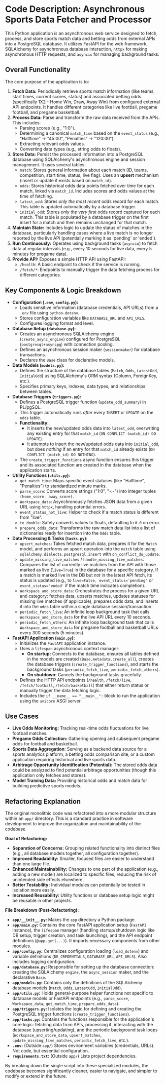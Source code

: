 # Code Description: Asynchronous Sports Data Fetcher and Processor

This Python application is an asynchronous web service designed to fetch, process, and store sports match data and betting odds from external APIs into a PostgreSQL database. It utilizes FastAPI for the web framework, SQLAlchemy for asynchronous database interaction, `httpx` for making asynchronous HTTP requests, and `asyncio` for managing background tasks.

## Overall Functionality

The core purpose of the application is to:

1.  **Fetch Data:** Periodically retrieve sports match information (like teams, start times, current scores, status) and associated betting odds (specifically 1X2 - Home Win, Draw, Away Win) from configured external API endpoints. It handles different categories like live football, pregame football, and pregame basketball.
2.  **Process Data:** Parse and transform the raw data received from the APIs. This includes:
    * Parsing scores (e.g., "1:0").
    * Determining a canonical `match_time` based on the `event_status` (e.g., "Halftime" -> "45:00", "Penalties" -> "120:00").
    * Extracting relevant odds values.
    * Converting data types (e.g., string odds to floats).
3.  **Store Data:** Persist the processed information into a PostgreSQL database using SQLAlchemy's asynchronous engine and session management. It uses several tables:
    * `match`: Stores general information about each match (ID, teams, competition, start time, status, live flag). Uses an **upsert** mechanism (insert or update if exists based on `match_id`).
    * `odds`: Stores historical odds data points fetched over time for each match, linked via `match_id`. Includes scores and odds values at the time of fetching.
    * `latest_odd`: Stores *only the most recent* odds record for each match. This table is updated automatically by a database trigger.
    * `initial_odd`: Stores *only the very first* odds record captured for each match. This table is populated by a database trigger on the first insert for a match and then remains unchanged for that match.
4.  **Maintain State:** Includes logic to update the status of matches in the database, particularly handling cases where a live match is no longer reported by the live API (potentially marking it as 'pending' or 'ended').
5.  **Run Continuously:** Operates using background tasks (`asyncio`) to fetch data at regular intervals (e.g., every 10 seconds for live data, every 5 minutes for pregame data).
6.  **Provide API:** Exposes a simple HTTP API using FastAPI:
    * `/health`: A basic endpoint to check if the service is running.
    * `/fetch/*`: Endpoints to manually trigger the data fetching process for different categories.

## Key Components & Logic Breakdown

* **Configuration (`.env`, `config.py`):**
    * Loads sensitive information (database credentials, API URLs) from a `.env` file using `python-dotenv`.
    * Stores configuration variables like `DATABASE_URL` and `API_URLS`.
    * Configures logging format and level.
* **Database Setup (`database.py`):**
    * Creates an asynchronous SQLAlchemy engine (`create_async_engine`) configured for PostgreSQL (`postgresql+asyncpg`) with connection pooling.
    * Defines an asynchronous session maker (`sessionmaker`) for database transactions.
    * Declares the `Base` class for declarative models.
* **Data Models (`models.py`):**
    * Defines the structure of the database tables (`Match`, `Odds`, `LatestOdd`, `InitialOdd`) using SQLAlchemy's ORM syntax (Column, ForeignKey, etc.).
    * Specifies primary keys, indexes, data types, and relationships between tables.
* **Database Triggers (`triggers.py`):**
    * Defines a PostgreSQL trigger function (`update_odd_summary`) in PL/pgSQL.
    * This trigger automatically runs *after* every `INSERT` or `UPDATE` on the `odds` table.
    * **Functionality:**
        * It inserts the new/updated odds data into `latest_odd`, overwriting any existing entry for that `match_id` (`ON CONFLICT (match_id) DO UPDATE`).
        * It attempts to insert the new/updated odds data into `initial_odd`, but does *nothing* if an entry for that `match_id` already exists (`ON CONFLICT (match_id) DO NOTHING`).
    * The `create_trigger_functions` async function ensures this trigger and its associated function are created in the database when the application starts.
* **Utility Functions (`utils.py`):**
    * `get_match_time`: Maps specific event statuses (like "Halftime", "Penalties") to standardized minute marks.
    * `parse_score`: Converts score strings ("1:0", "-:-") into integer tuples `(home_score, away_score)`.
    * `Workspace_data`: Asynchronously fetches JSON data from a given URL using `httpx`, handling potential errors.
    * `event_status_not_live`: Helper to check if a match status is different from "live".
    * `to_double`: Safely converts values to floats, defaulting to `0.0` on error.
    * `prepare_odds_data`: Transforms the raw match data list into a list of dictionaries ready for insertion into the `Odds` table.
* **Data Processing & Tasks (`tasks.py`):**
    * `upsert_matches`: Takes fetched match data, prepares it for the `Match` model, and performs an upsert operation into the `match` table using `sqlalchemy.dialects.postgresql.insert` with `on_conflict_do_update`.
    * `update_missing_live_matches` / `handle_missing_live_matches`: Compares the list of currently live matches from the API with those marked as live (`live=True`) in the database for a specific category. If a match is marked live in the DB but *not* in the latest API fetch, its status is updated (e.g., to `live=False, event_status='pending'` or `event_status='ended'` if the match time indicates completion).
    * `Workspace_and_store_data`: Orchestrates the process for a given URL and category: fetches data, upserts matches, updates statuses for missing live matches (if applicable), prepares odds data, and inserts it into the `odds` table within a single database session/transaction.
    * `periodic_fetch_live`: An infinite loop background task that calls `Workspace_and_store_data` for the live API URL every 10 seconds.
    * `periodic_fetch_others`: An infinite loop background task that calls `Workspace_and_store_data` for pregame football and basketball URLs every 300 seconds (5 minutes).
* **FastAPI Application (`main.py`):**
    * Initializes the `FastAPI` application instance.
    * Uses a `lifespan` asynchronous context manager:
        * **On startup:** Connects to the database, ensures all tables defined in the models are created (`Base.metadata.create_all`), creates the database triggers (`create_trigger_functions`), and starts the background tasks (`periodic_fetch_live`, `periodic_fetch_others`).
        * **On shutdown:** Cancels the background tasks gracefully.
    * Defines the HTTP API endpoints (`/health`, `/fetch/live`, `/fetch/football`, `/fetch/basketball`) that either return status or manually trigger the data fetching logic.
    * Includes the `if __name__ == "__main__":` block to run the application using the `uvicorn` ASGI server.

## Use Cases

* **Live Odds Monitoring:** Tracking real-time odds fluctuations for live football matches.
* **Pregame Odds Collection:** Gathering opening and subsequent pregame odds for football and basketball.
* **Sports Data Aggregation:** Serving as a backend data source for a sports analytics platform, a betting odds comparison site, or a custom application requiring historical and live sports data.
* **Arbitrage Opportunity Identification (Potential):** The stored odds data could be analyzed to find potential arbitrage opportunities (though this application only fetches and stores).
* **Model Training Data:** Providing historical odds and match data for building predictive sports models.

## Refactoring Explanation

The original monolithic code was refactored into a more modular structure within an `app/` directory. This is a standard practice in software development to improve the organization and maintainability of the codebase.

**Goal of Refactoring:**

* **Separation of Concerns:** Grouping related functionality into distinct files (e.g., all database models together, all configuration together).
* **Improved Readability:** Smaller, focused files are easier to understand than one large file.
* **Enhanced Maintainability:** Changes to one part of the application (e.g., adding a new model) are localized to specific files, reducing the risk of unintended side effects elsewhere.
* **Better Testability:** Individual modules can potentially be tested in isolation more easily.
* **Increased Reusability:** Utility functions or database setup logic might be reusable in other projects.

**File Breakdown (Post-Refactoring):**

* **`app/__init__.py`:** Makes the `app` directory a Python package.
* **`app/main.py`:** Contains the core FastAPI application setup (`FastAPI` instance), the `lifespan` manager (handling startup/shutdown logic like DB setup, trigger creation, and task launching), and the API endpoint definitions (`@app.get(...)`). It imports necessary components from other modules.
* **`app/config.py`:** Centralizes configuration loading (`load_dotenv`) and variable definitions (`DB_CREDENTIALS`, `DATABASE_URL`, `API_URLS`). Also includes logging configuration.
* **`app/database.py`:** Responsible for setting up the database connection: creating the SQLAlchemy `engine`, the `async_session` maker, and the declarative `Base`.
* **`app/models.py`:** Contains only the definitions of the SQLAlchemy database models (`Match`, `Odds`, `LatestOdd`, `InitialOdd`).
* **`app/utils.py`:** Holds general-purpose helper functions not specific to database models or FastAPI endpoints (e.g., `parse_score`, `Workspace_data`, `get_match_time`, `prepare_odds_data`).
* **`app/triggers.py`:** Isolates the logic for defining and creating the PostgreSQL trigger functions (`create_trigger_functions`).
* **`app/tasks.py`:** Contains the functions responsible for the application's core logic: fetching data from APIs, processing it, interacting with the database (upserting/updating), and the periodic background task loops (`Workspace_and_store_data`, `upsert_matches`, `update_missing_live_matches`, `periodic_fetch_live`, etc.).
* **`.env`:** (Outside `app/`) Stores environment variables (credentials, URLs). Not code, but essential configuration.
* **`requirements.txt`:** (Outside `app/`) Lists project dependencies.

By breaking down the single script into these specialized modules, the codebase becomes significantly cleaner, easier to navigate, and simpler to modify or extend in the future.